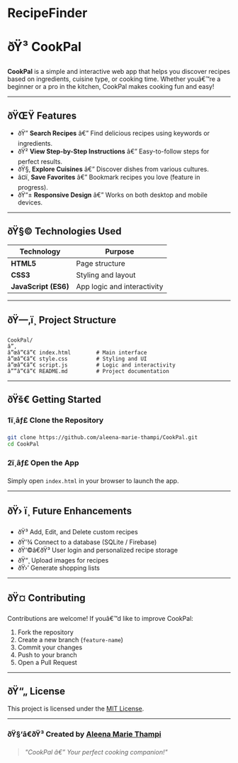 # RecipeFinder
# ðŸ³ CookPal

**CookPal** is a simple and interactive web app that helps you discover recipes based on ingredients, cuisine type, or cooking time. Whether youâ€™re a beginner or a pro in the kitchen, CookPal makes cooking fun and easy!

---

## ðŸŒŸ Features

- ðŸ” **Search Recipes** â€” Find delicious recipes using keywords or ingredients.  
- ðŸ² **View Step-by-Step Instructions** â€” Easy-to-follow steps for perfect results.  
- ðŸ§‚ **Explore Cuisines** â€” Discover dishes from various cultures.  
- â¤ï¸ **Save Favorites** â€” Bookmark recipes you love (feature in progress).  
- ðŸ“± **Responsive Design** â€” Works on both desktop and mobile devices.

---

## ðŸ§© Technologies Used

| Technology | Purpose |
|-------------|----------|
| **HTML5** | Page structure |
| **CSS3** | Styling and layout |
| **JavaScript (ES6)** | App logic and interactivity |

---

## ðŸ—‚ï¸ Project Structure

```
CookPal/
â”‚
â”œâ”€â”€ index.html        # Main interface
â”œâ”€â”€ style.css         # Styling and UI
â”œâ”€â”€ script.js         # Logic and interactivity
â””â”€â”€ README.md         # Project documentation
```

---

## ðŸš€ Getting Started

### 1ï¸âƒ£ Clone the Repository
```bash
git clone https://github.com/aleena-marie-thampi/CookPal.git
cd CookPal
```

### 2ï¸âƒ£ Open the App
Simply open `index.html` in your browser to launch the app.

---

## ðŸ› ï¸ Future Enhancements

- ðŸ³ Add, Edit, and Delete custom recipes  
- ðŸ’¾ Connect to a database (SQLite / Firebase)  
- ðŸ‘©â€ðŸ³ User login and personalized recipe storage  
- ðŸ“¸ Upload images for recipes  
- ðŸ›’ Generate shopping lists  

---

## ðŸ¤ Contributing

Contributions are welcome! If youâ€™d like to improve CookPal:
1. Fork the repository  
2. Create a new branch (`feature-name`)  
3. Commit your changes  
4. Push to your branch  
5. Open a Pull Request  

---

## ðŸ“„ License

This project is licensed under the [MIT License](LICENSE).

---

### ðŸ§‘â€ðŸ³ Created by [Aleena Marie Thampi](https://github.com/aleena-marie-thampi)

> *"CookPal â€” Your perfect cooking companion!"*
